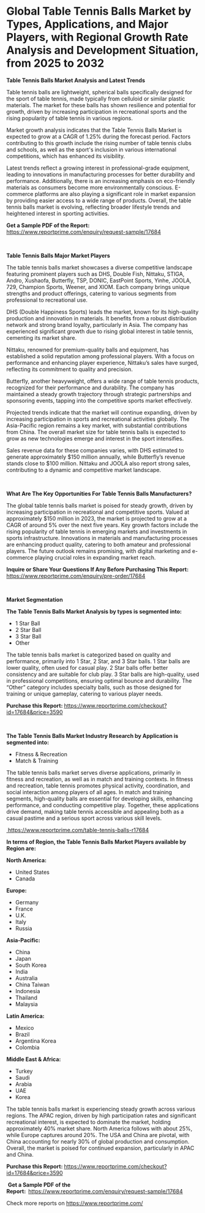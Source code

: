 <p><h1>Global Table Tennis Balls Market by Types, Applications, and Major Players, with Regional Growth Rate Analysis and Development Situation, from 2025 to 2032</h1></p><p><strong>Table Tennis Balls Market Analysis and Latest Trends</strong></p>
<p><p>Table tennis balls are lightweight, spherical balls specifically designed for the sport of table tennis, made typically from celluloid or similar plastic materials. The market for these balls has shown resilience and potential for growth, driven by increasing participation in recreational sports and the rising popularity of table tennis in various regions. </p><p>Market growth analysis indicates that the Table Tennis Balls Market is expected to grow at a CAGR of 1.25% during the forecast period. Factors contributing to this growth include the rising number of table tennis clubs and schools, as well as the sport's inclusion in various international competitions, which has enhanced its visibility.</p><p>Latest trends reflect a growing interest in professional-grade equipment, leading to innovations in manufacturing processes for better durability and performance. Additionally, there is an increasing emphasis on eco-friendly materials as consumers become more environmentally conscious. E-commerce platforms are also playing a significant role in market expansion by providing easier access to a wide range of products. Overall, the table tennis balls market is evolving, reflecting broader lifestyle trends and heightened interest in sporting activities.</p></p>
<p><strong>Get a Sample PDF of the Report:&nbsp;</strong> <a href="https://www.reportprime.com/enquiry/request-sample/17684?utm_campaign=3252&utm_medium=2&utm_source=Github&utm_content=ia&utm_term=18032025&utm_id=table-tennis-balls">https://www.reportprime.com/enquiry/request-sample/17684</a></p>
<p>&nbsp;</p>
<p><strong>Table Tennis Balls Major Market Players</strong></p>
<p><p>The table tennis balls market showcases a diverse competitive landscape featuring prominent players such as DHS, Double Fish, Nittaku, STIGA, Andro, Xushaofa, Butterfly, TSP, DONIC, EastPoint Sports, Yinhe, JOOLA, 729, Champion Sports, Weener, and XIOM. Each company brings unique strengths and product offerings, catering to various segments from professional to recreational use.</p><p>DHS (Double Happiness Sports) leads the market, known for its high-quality production and innovation in materials. It benefits from a robust distribution network and strong brand loyalty, particularly in Asia. The company has experienced significant growth due to rising global interest in table tennis, cementing its market share.</p><p>Nittaku, renowned for premium-quality balls and equipment, has established a solid reputation among professional players. With a focus on performance and enhancing player experience, Nittaku’s sales have surged, reflecting its commitment to quality and precision.</p><p>Butterfly, another heavyweight, offers a wide range of table tennis products, recognized for their performance and durability. The company has maintained a steady growth trajectory through strategic partnerships and sponsoring events, tapping into the competitive sports market effectively.</p><p>Projected trends indicate that the market will continue expanding, driven by increasing participation in sports and recreational activities globally. The Asia-Pacific region remains a key market, with substantial contributions from China. The overall market size for table tennis balls is expected to grow as new technologies emerge and interest in the sport intensifies.</p><p>Sales revenue data for these companies varies, with DHS estimated to generate approximately $150 million annually, while Butterfly’s revenue stands close to $100 million. Nittaku and JOOLA also report strong sales, contributing to a dynamic and competitive market landscape.</p></p>
<p>&nbsp;</p>
<p><strong>What Are The Key Opportunities For Table Tennis Balls Manufacturers?</strong></p>
<p><p>The global table tennis balls market is poised for steady growth, driven by increasing participation in recreational and competitive sports. Valued at approximately $150 million in 2023, the market is projected to grow at a CAGR of around 5% over the next five years. Key growth factors include the rising popularity of table tennis in emerging markets and investments in sports infrastructure. Innovations in materials and manufacturing processes are enhancing product quality, catering to both amateur and professional players. The future outlook remains promising, with digital marketing and e-commerce playing crucial roles in expanding market reach.</p></p>
<p><strong>Inquire or Share Your Questions If Any Before Purchasing This Report:</strong> <a href="https://www.reportprime.com/enquiry/pre-order/17684?utm_campaign=3252&utm_medium=2&utm_source=Github&utm_content=ia&utm_term=18032025&utm_id=table-tennis-balls">https://www.reportprime.com/enquiry/pre-order/17684</a></p>
<p>&nbsp;</p>
<p><strong>Market Segmentation</strong></p>
<p><strong>The Table Tennis Balls Market Analysis by types is segmented into:</strong></p>
<p><ul><li>1 Star Ball</li><li>2 Star Ball</li><li>3 Star Ball</li><li>Other</li></ul></p>
<p><p>The table tennis balls market is categorized based on quality and performance, primarily into 1 Star, 2 Star, and 3 Star balls. 1 Star balls are lower quality, often used for casual play. 2 Star balls offer better consistency and are suitable for club play. 3 Star balls are high-quality, used in professional competitions, ensuring optimal bounce and durability. The “Other” category includes specialty balls, such as those designed for training or unique gameplay, catering to various player needs.</p></p>
<p><strong>Purchase this Report:&nbsp;</strong><a href="https://www.reportprime.com/checkout?id=17684&price=3590&utm_campaign=3252&utm_medium=2&utm_source=Github&utm_content=ia&utm_term=18032025&utm_id=table-tennis-balls">https://www.reportprime.com/checkout?id=17684&price=3590</a></p>
<p>&nbsp;</p>
<p><strong>The Table Tennis Balls Market Industry Research by Application is segmented into:</strong></p>
<p><ul><li>Fitness & Recreation</li><li>Match & Training</li></ul></p>
<p><p>The table tennis balls market serves diverse applications, primarily in fitness and recreation, as well as in match and training contexts. In fitness and recreation, table tennis promotes physical activity, coordination, and social interaction among players of all ages. In match and training segments, high-quality balls are essential for developing skills, enhancing performance, and conducting competitive play. Together, these applications drive demand, making table tennis accessible and appealing both as a casual pastime and a serious sport across various skill levels.</p></p>
<p><a href="https://www.reportprime.com/table-tennis-balls-r17684?utm_campaign=3252&utm_medium=2&utm_source=Github&utm_content=ia&utm_term=18032025&utm_id=table-tennis-balls">&nbsp;https://www.reportprime.com/table-tennis-balls-r17684</a></p>
<p><strong>In terms of Region, the Table Tennis Balls Market Players available by Region are:</strong></p>
<p>
    <p> <strong> North America: </strong>
        <ul>
            <li>United States</li>
            <li>Canada</li>
        </ul>
        </p> 
    <p> <strong> Europe: </strong>
        <ul>
            <li>Germany</li>
            <li>France</li>
            <li>U.K.</li>
            <li>Italy</li>
            <li>Russia</li>
        </ul>
        </p> 
    <p> <strong> Asia-Pacific: </strong>
        <ul>
            <li>China</li>
            <li>Japan</li>
            <li>South Korea</li>
            <li>India</li>
            <li>Australia</li>
            <li>China Taiwan</li>
            <li>Indonesia</li>
            <li>Thailand</li>
            <li>Malaysia</li>
        </ul>
        </p> 
    <p> <strong> Latin America: </strong>
        <ul>
            <li>Mexico</li>
            <li>Brazil</li>
            <li>Argentina Korea</li>
            <li>Colombia</li>
        </ul>
        </p> 
    <p> <strong> Middle East & Africa: </strong>
        <ul>
            <li>Turkey</li>
            <li>Saudi</li>
            <li>Arabia</li>
            <li>UAE</li>
            <li>Korea</li>
        </ul>
    </p>
    </p>
<p><p>The table tennis balls market is experiencing steady growth across various regions. The APAC region, driven by high participation rates and significant recreational interest, is expected to dominate the market, holding approximately 40% market share. North America follows with about 25%, while Europe captures around 20%. The USA and China are pivotal, with China accounting for nearly 30% of global production and consumption. Overall, the market is poised for continued expansion, particularly in APAC and China.</p></p>
<p><strong>Purchase this Report: </strong><a href="https://www.reportprime.com/checkout?id=17684&price=3590&utm_campaign=3252&utm_medium=2&utm_source=Github&utm_content=ia&utm_term=18032025&utm_id=table-tennis-balls">https://www.reportprime.com/checkout?id=17684&price=3590</a></p>
<p>&nbsp;<strong>Get a Sample PDF of the Report:&nbsp;&nbsp;</strong><a href="https://www.reportprime.com/enquiry/request-sample/17684?utm_campaign=3252&utm_medium=2&utm_source=Github&utm_content=ia&utm_term=18032025&utm_id=table-tennis-balls">https://www.reportprime.com/enquiry/request-sample/17684</a></p>
<p><strong></strong></p>
<p>Check more reports on <a href="https://www.reportprime.com/?utm_campaign=3252&utm_medium=2&utm_source=Github&utm_content=ia&utm_term=18032025&utm_id=table-tennis-balls">https://www.reportprime.com/</a></p>
